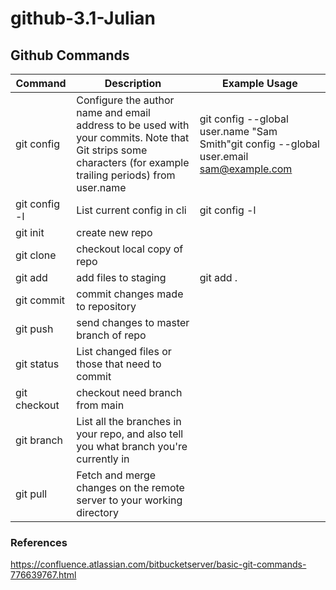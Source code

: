 # github-3.1-Julian


## Github Commands
| Command | Description | Example Usage |
| --- | --- | --- |
| git config | Configure the author name and email address to be used with your commits. Note that Git strips some characters (for example trailing periods) from user.name | git config --global user.name "Sam Smith"git config --global user.email sam@example.com |
| git config -l | List current config in cli | git config -l |
| git init | create new repo |
| git clone | checkout local copy of repo |
| git add | add files to staging | git add . |
| git commit | commit changes made to repository |
| git push | send changes to master branch of repo |
| git status | List changed files or those that need to commit |
| git checkout | checkout need branch from main |
| git branch | List all the branches in your repo, and also tell you what branch you're currently in |
| git pull | Fetch and merge changes on the remote server to your working directory |


### References
https://confluence.atlassian.com/bitbucketserver/basic-git-commands-776639767.html
